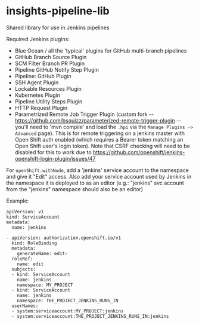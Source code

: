 # insights-pipeline-lib
Shared library for use in Jenkins pipelines

Required Jenkins plugins:
 * Blue Ocean / all the 'typical' plugins for GitHub multi-branch pipelines
 * GitHub Branch Source Plugin
 * SCM Filter Branch PR Plugin
 * Pipeline GitHub Notify Step Plugin
 * Pipeline: GitHub Plugin
 * SSH Agent Plugin
 * Lockable Resources Plugin
 * Kubernetes Plugin
 * Pipeline Utility Steps Plugin
 * HTTP Request Plugin
 * Parametrized Remote Job Trigger Plugin (custom fork -- https://github.com/bsquizz/parameterized-remote-trigger-plugin -- you'll need to 'mvn compile' and load the `.hpi` via the `Manage Plugins -> Advanced` page). This is for remote triggering on a jenkins master with Open Shift auth enabled (which requires a Bearer token matching an Open Shift user's login token). Note that CSRF checking will need to be disabled for this to work due to https://github.com/openshift/jenkins-openshift-login-plugin/issues/47

For `openShift.withNode`, add a 'jenkins' service account to the namespace and give it "Edit" access. Also add your service
account used by Jenkins in the namespace it is deployed to as an editor (e.g.: "jenkins" svc account from the "jenkins" namespace should also be an editor)

Example:
```
apiVersion: v1
kind: ServiceAccount
metadata:
  name: jenkins

- apiVersion: authorization.openshift.io/v1
  kind: RoleBinding
  metadata:
    generateName: edit-
  roleRef:
    name: edit
  subjects:
  - kind: ServiceAccount
    name: jenkins
    namespace: MY_PROJECT
  - kind: ServiceAccount
    name: jenkins
    namespace: THE_PROJECT_JENKINS_RUNS_IN
  userNames:
  - system:serviceaccount:MY_PROJECT:jenkins
  - system:serviceaccount:THE_PROJECT_JENKINS_RUNS_IN:jenkins
```

